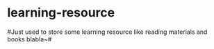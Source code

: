 # learning-resource

#Just used to store some learning resource like reading materials and books blabla~#
